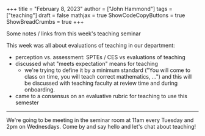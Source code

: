 +++
title = "February 8, 2023"
author = ["John Hammond"]
tags = ["teaching"]
draft = false
mathjax = true
ShowCodeCopyButtons = true
ShowBreadCrumbs = true
+++

Some notes / links from this week's teaching seminar
<!--more-->

This week was all about evaluations of teaching in our department:
- perception vs. assessment:  SPTEs / CES vs evaluations of teaching 
- discussed what "meets expectation" means for teaching
  - we're trying to define it by a minimum standard ("You will come to class on time, you will teach correct mathematics, ...") and this will be discussed with teaching faculty at review time and during onboarding. 
- came to a consensus on an evaluative rubric for teaching to use this semester

---


We're going to be meeting in the seminar room at 11am every Tuesday and 2pm on Wednesdays. Come by and say hello and let's chat about teaching!